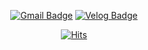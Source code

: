 <div align="center">

[![Gmail Badge](https://img.shields.io/badge/Gmail-d14836?style=for-the-badge&logo=Gmail&logoColor=white&link=mailto:kijrary@gmail.com)](mailto:kijrary@gmail.com)
[![Velog Badge](http://img.shields.io/badge/-Velog-20c997?style=for-the-badge&logo=&link=https://velog.io/@kijrary)](https://velog.io/@kijrary)

[![Hits](https://hits.seeyoufarm.com/api/count/incr/badge.svg?url=https%3A%2F%2Fgithub.com%2Fjrary)](https://hits.seeyoufarm.com)
  
</div>
